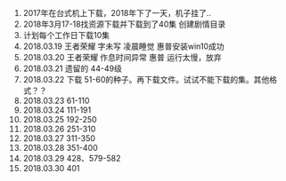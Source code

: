 1.  2017年在台式机上下载，2018年下了一天，机子挂了..
2.  2018年3月17-18找资源下载并下载到了40集 创建剧情目录
3.  计划每个工作日下载10集
4.  2018.03.19  王者荣耀 字未写 凌晨睡觉 惠普安装win10成功
5.  2018.03.20  王者荣耀 作息时间异常 惠普 运行太慢，放弃
6.  2018.03.21  遗留的 44-49级
7.  2018.03.22  下载 51-60的种子。再下载文件。试试不能下载的集。其他格式？？
8.  2018.03.23  61-110
9.  2018.03.24  111-191
10. 2018.03.25  192-250
11. 2018.03.26  251-310
12. 2018.03.27  311-350
13. 2018.03.28  351-400
14. 2018.03.29  428、579-582
15. 2018.03.30  401